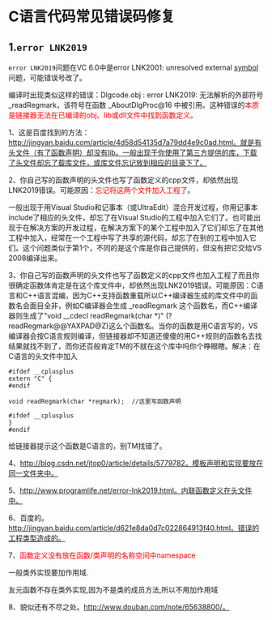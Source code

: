 # C语言代码常见错误码修复

## 1.`error LNK2019`

`error LNK2019`问题在VC 6.0中是error LNK2001: unresolved external [symbol](https://so.csdn.net/so/search?q=symbol&spm=1001.2101.3001.7020)问题，可能错误号改了。

编译时出现类似这样的错误：Dlgcode.obj : error LNK2019: 无法解析的外部符号 _readRegmark，该符号在函数 _AboutDlgProc@16 中被引用。这种错误的<font color='red'>本质是链接器无法在已编译的obj、lib或dll文件中找到函数定义。</font>

1、这是百度找到的方法：http://jingyan.baidu.com/article/4d58d54135d7a79dd4e9c0ad.html。就是有头文件（有了函数声明）却没有lib。一般出现于你使用了第三方提供的库，下载了头文件却忘了载库文件，或库文件忘记放到相应的目录下了。

2、你自己写的函数声明的头文件也写了函数定义的cpp文件，却依然出现LNK2019错误。可能原因：<font color='red'>忘记将这两个文件加入工程了</font>。

一般出现于用Visual Studio和记事本（或UltraEdit）混合开发过程，你用记事本include了相应的头文件，却忘了在Visual Studio的工程中加入它们了。也可能出现于在解决方案的开发过程，在解决方案下的某个工程中加入了它们却忘了在其他工程中加入，经常在一个工程中写了共享的源代码，却忘了在别的工程中加入它们。这个问题类似于第1个，不同的是这个库是你自己提供的，但没有把它交给VS 2008编译出来。

3、你自己写的函数声明的头文件也写了函数定义的cpp文件也加入工程了而且你很确定函数体肯定是在这个库文件中，却依然出现LNK2019错误。可能原因：C语言和C++语言混编，因为C++支持函数重载所以C++编译器生成的库文件中的函数名会面目全非，例如C编译器会生成 _readRegmark 这个函数名，而C++编译器则生成了"void __cdecl readRegmark(char *)" (?readRegmark@@YAXPAD@Z)这么个函数名。当你的函数是用C语言写的，VS编译器会按C语言规则编译，但链接器却不知道还傻傻的用C++规则的函数名去找结果就找不到了，而你还百般肯定TM的不就在这个库中吗你个睁眼瞎。解决：在C语言的头文件中加入

```
#ifdef __cplusplus
extern "C" {
#endif

void readRegmark(char *regmark);  //这里写函数声明

#ifdef __cplusplus
}
#endif
```

给链接器提示这个函数是C语言的，别TM找错了。

4、http://blog.csdn.net/jtop0/article/details/5779782。模板声明和实现要放在同一文件夹中。

5、http://www.programlife.net/error-lnk2019.html。内联函数定义在头文件中。

6、百度的。http://jingyan.baidu.com/article/d621e8da0d7c022864913f40.html。错误的工程类型造成的。

7、<font color='red'>函数定义没有放在函数/类声明的名称空间中namespace</font>

一般类外实现要加作用域.

友元函数不存在类外实现,因为不是类的成员方法,所以不用加作用域

8、貌似还有不尽之处。http://www.douban.com/note/65638800/。